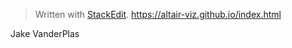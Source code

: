 


> Written with [StackEdit](https://stackedit.io/).
https://altair-viz.github.io/index.html

Jake VanderPlas
<!--stackedit_data:
eyJoaXN0b3J5IjpbMTQ1Nzg4MDM0MF19
-->